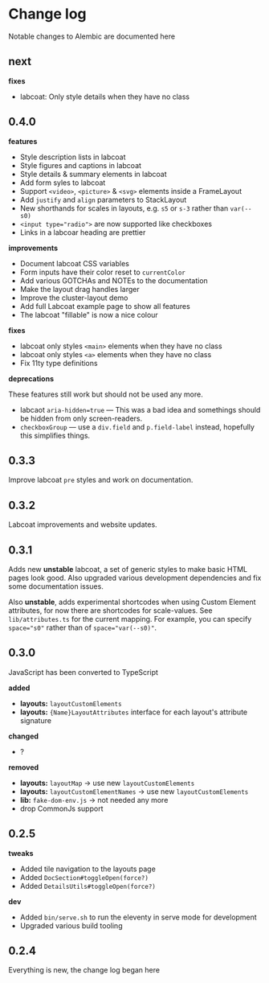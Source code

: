 # Change log

Notable changes to Alembic are documented here

## next

**fixes**

- labcoat: Only style details when they have no class

## 0.4.0

**features**

- Style description lists in labcoat
- Style figures and captions in labcoat
- Style details & summary elements in labcoat
- Add form syles to labcoat
- Support `<video>`, `<picture>` & `<svg>` elements inside a FrameLayout
- Add `justify` and `align` parameters to StackLayout
- New shorthands for scales in layouts, e.g. `s5` or `s-3` rather than `var(--s0)`
- `<input type="radio">` are now supported like checkboxes
- Links in a labcoar heading are prettier

**improvements**

- Document labcoat CSS variables
- Form inputs have their color reset to `currentColor`
- Add various GOTCHAs and NOTEs to the documentation
- Make the layout drag handles larger
- Improve the cluster-layout demo
- Add full Labcoat example page to show all features
- The labcoat "fillable" is now a nice colour

**fixes**

- labcoat only styles `<main>` elements when they have no class
- labcoat only styles `<a>` elements when they have no class
- Fix 11ty type definitions

**deprecations**

These features still work but should not be used any more.

- labcaot `aria-hidden=true` — This was a bad idea and somethings should be hidden from only screen-readers.
- `checkboxGroup` — use a `div.field` and `p.field-label` instead, hopefully this simplifies things.

## 0.3.3

Improve labcoat `pre` styles and work on documentation.

## 0.3.2

Labcoat improvements and website updates.

## 0.3.1

Adds new **unstable** labcoat, a set of generic styles to make basic HTML pages look good.
Also upgraded various development dependencies and fix some documentation issues.

Also **unstable**, adds experimental shortcodes when using Custom Element attributes, for now there are shortcodes for scale-values. See `lib/attributes.ts` for the current mapping. For example, you can specify `space="s0"` rather than of `space="var(--s0)"`.

## 0.3.0

JavaScript has been converted to TypeScript

**added**

- **layouts:** `layoutCustomElements`
- **layouts:** `{Name}LayoutAttributes` interface for each layout's attribute signature

**changed**

- ?

**removed**

- **layouts:** `layoutMap` → use new `layoutCustomElements`
- **layouts:** `layoutCustomElementNames` → use new `layoutCustomElements`
- **lib:** `fake-dom-env.js` → not needed any more
- drop CommonJs support

## 0.2.5

**tweaks**

- Added tile navigation to the layouts page
- Added `DocSection#toggleOpen(force?)`
- Added `DetailsUtils#toggleOpen(force?)`

**dev**

- Added `bin/serve.sh` to run the eleventy in serve mode for development
- Upgraded various build tooling

## 0.2.4

Everything is new, the change log began here
